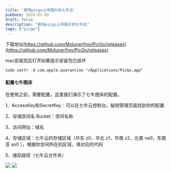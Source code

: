 ```yaml
---
title: '使用picgo上传图片到七牛云'
pubDate: 2024-01-09
draft: false
description: "使用picgo上传图片到七牛云"
tags: ["picgo"]
---
```


下载地址[https://github.com/Molunerfinn/PicGo/releases](https://github.com/Molunerfinn/PicGo/releases)

mac安装完后打开如果提示安装包已损坏  
```shell
sudo xattr -d com.apple.quarantine "/Applications/PicGo.app"
```

#### 配置七牛图床
在使用之前，需要配置，这里我们演示了七牛图床的配置。  

1、AccessKey和SecretKey：可以在七牛云控制台，秘钥管理页面找到你的配置  

2、存储空间名 Bucket：空间名称  

3、访问网址：域名  

4、存储区域：七牛云的存储区域（华东 z0，华北 z1，华南 z2，北美 na0，东南亚 as0 ），根据你空间所在的区域，填对应的代码  

5、储存路径（七牛云文件夹）

![](https://cdn.jump.icu/blog/20240109124112.png)
![](https://cdn.jump.icu/blog/20240109124136.png)